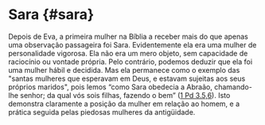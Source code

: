 # Sara {#sara}

Depois de Eva, a primeira mulher na Bíblia a receber mais do que apenas uma observação passageira foi Sara. Evidentemente ela era uma mulher de personalidade vigorosa. Ela não era um mero objeto, sem capacidade de raciocínio ou vontade própria. Pelo contrário, podemos deduzir que ela foi uma mulher hábil e decidida. Mas ela permanece como o exemplo das &quot;santas mulheres que esperavam em Deus, e estavam sujeitas aos seus próprios maridos&quot;, pois lemos “como Sara obedecia a Abraão, chamando-lhe senhor; da qual vós sois filhas, fazendo o bem” ([1 Pd 3.5,6](http://bibliaonline.com.br/acf/1pe/3/5-6)). Isto demonstra claramente a posição da mulher em relação ao homem, e a prática seguida pelas piedosas mulheres da antigüidade.